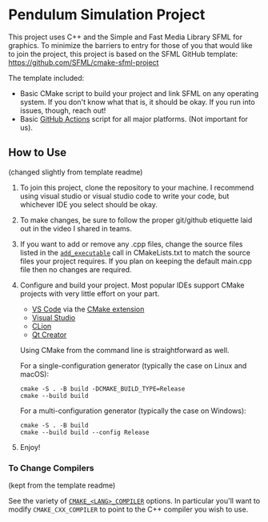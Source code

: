 # Pendulum Simulation Project

This project uses C++ and the Simple and Fast Media Library SFML for graphics. To minimize the barriers to entry for those of you that would like to join the project, this project is based on the SFML GitHub template: https://github.com/SFML/cmake-sfml-project

The template included:

- Basic CMake script to build your project and link SFML on any operating system. If you don't know what that is, it should be okay. If you run into issues, though, reach out!
- Basic [GitHub Actions](https://github.com/features/actions) script for all major platforms. (Not important for us).

## How to Use
(changed slightly from template readme)

1. To join this project, clone the repository to your machine. I recommend using visual studio or visual studio code to write your code, but whichever IDE you select should be okay.
1. To make changes, be sure to follow the proper git/github etiquette laid out in the video I shared in teams.
1. If you want to add or remove any .cpp files, change the source files listed in the [`add_executable`](CMakeLists.txt#L10) call in CMakeLists.txt to match the source files your project requires. If you plan on keeping the default main.cpp file then no changes are required.
1. Configure and build your project. Most popular IDEs support CMake projects with very little effort on your part.
    - [VS Code](https://code.visualstudio.com) via the [CMake extension](https://code.visualstudio.com/docs/cpp/cmake-linux)
    - [Visual Studio](https://docs.microsoft.com/en-us/cpp/build/cmake-projects-in-visual-studio?view=msvc-170)
    - [CLion](https://www.jetbrains.com/clion/features/cmake-support.html)
    - [Qt Creator](https://doc.qt.io/qtcreator/creator-project-cmake.html)

    Using CMake from the command line is straightforward as well.

    For a single-configuration generator (typically the case on Linux and macOS):
    ```
    cmake -S . -B build -DCMAKE_BUILD_TYPE=Release
    cmake --build build
    ```

    For a multi-configuration generator (typically the case on Windows):
    ```
    cmake -S . -B build
    cmake --build build --config Release
    ```
1. Enjoy!

### To Change Compilers 
(kept from the template readme)

See the variety of [`CMAKE_<LANG>_COMPILER`](https://cmake.org/cmake/help/latest/variable/CMAKE_LANG_COMPILER.html) options.
In particular you'll want to modify `CMAKE_CXX_COMPILER` to point to the C++ compiler you wish to use.
